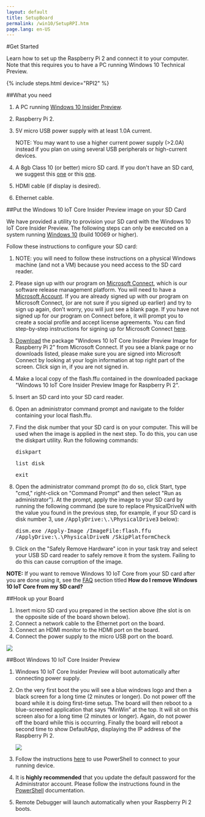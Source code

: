```yaml
---
layout: default
title: SetupBoard
permalink: /win10/SetupRPI.htm
page.lang: en-US
---
```


#Get Started

Learn how to set up the Raspberry Pi 2 and connect it to your computer. Note that this requires you to have a PC running Windows 10 Technical Preview.

{% include steps.html device="RPI2" %}

##What you need

1. A PC running [Windows 10 Insider Preview](http://insider.windows.com).
2. Raspberry Pi 2.
3. 5V micro USB power supply with at least 1.0A current.

   NOTE: You may want to use a higher current power supply (>2.0A) instead if you plan on using several USB peripherals or high-current devices.
4. A 8gb Class 10 (or better) micro SD card.
If you don't have an SD card, we suggest this [one](http://www.amazon.com/gp/product/B00IVPU786) or this [one](href="http://www.amazon.com/SanDisk-Ultra-Micro-SDHC-16GB/dp/9966573445).
5. HDMI cable (if display is desired).
6. Ethernet cable.

##Put the Windows 10 IoT Core Insider Preview image on your SD Card

We have provided a utility to provision your SD card with the Windows 10 IoT Core Insider Preview.  The following steps can only be executed on a system running <a href="https://insider.windows.com">Windows 10</a> (build 10069 or higher).

Follow these instructions to configure your SD card:

1. NOTE: you will need to follow these instructions on a physical Windows machine (and not a VM) because you need access to the SD card reader.
2. Please sign up with our program on [Microsoft Connect](https://connect.microsoft.com/windowsembeddediot/SelfNomination.aspx?ProgramID=8558), which is our software release management platform. You will need to have a [Microsoft Account](http://www.microsoft.com/en-us/account/default.aspx). If you are already signed up with our program on Microsoft Connect, (or are not sure if you signed up earlier) and try to sign up again, don’t worry, you will just see a blank page. If you have not signed up for our program on Connect before, it will prompt you to create a social profile and accept license agreements. You can find step-by-step instructions for signing up for Microsoft Connect [here](http://ms-iot.github.io/content/SigninMSConnect.htm).
3. [Download](http://connect.microsoft.com/windowsembeddedIoT/Downloads/DownloadDetails.aspx?DownloadID=57782) the package "Windows 10 IoT Core Insider Preview Image for Raspberry Pi 2" from Microsoft Connect. If you see a blank page or no downloads listed, please make sure you are signed into Microsoft Connect by looking at your login information at top right part of the screen. Click sign in, if you are not signed in.
4. Make a local copy of the flash.ffu contained in the downloaded package "Windows 10 IoT Core Insider Preview Image for Raspberry Pi 2".
5. Insert an SD card into your SD card reader.
6. Open an administrator command prompt and navigate to the folder containing your local flash.ffu.
7. Find the disk number that your SD card is on your computer.  This will be used when the image is applied in the next step.  To do this, you can use the diskpart utility.  Run the following commands:

   <kbd>diskpart</kbd>

   <kbd>list disk</kbd>

   <kbd>exit</kbd>

8. Open the administrator command prompt (to do so, click Start, type "cmd," right-click on "Command Prompt" and then select "Run as administrator"). At the prompt, apply the image to your SD card by running the following command (be sure to replace PhysicalDriveN with the value you found in the previous step, for example, if your SD card is disk number 3, use <kbd>/ApplyDrive:\\.\PhysicalDrive3</kbd> below):

   <kbd>dism.exe /Apply-Image /ImageFile:<fullpath>flash.ffu /ApplyDrive:\\.\PhysicalDriveN /SkipPlatformCheck</fullpath></kbd>

9. Click on the "Safely Remove Hardware" icon in your task tray and select your USB SD card reader to safely remove it from the system.  Failing to do this can cause corruption of the image.

**NOTE:** If you want to remove Windows 10 IoT Core from your SD card after you are done using it, see the [FAQ]({{site.baseurl}}/Faqs.htm) section titled **How do I remove Windows 10 IoT Core from my SD card?**


##Hook up your Board

1. Insert micro SD card you prepared in the section above (the slot is on the opposite side of the board shown below).
2. Connect a network cable to the Ethernet port on the board.
3. Connect an HDMI monitor to the HDMI port on the board.
4. Connect the power supply to the micro USB port on the board.

<img class="device-images" src="{{site.baseurl}}/images/rpi2.png">


##Boot Windows 10 IoT Core Insider Preview

1. Windows 10 IoT Core Insider Preview will boot automatically after connecting power supply.
2. On the very first boot the you will see a blue windows logo and then a black screen for a long time (2 minutes or longer).  Do not power off the board while it is doing first-time setup.  The board will then reboot to a blue-screened application that says “MinWin” at the top.  It will sit on this screen also for a long time (2 minutes or longer).  Again, do not power off the board while this is occurring.  Finally the board will reboot a second time to show DefaultApp, displaying the IP address of the Raspberry Pi 2.

   <img class="device-images" src="{{site.baseurl}}/images/DefaultAppRpi2.png">

3. Follow the instructions [here]({{site.baseurl}}/win10/samples/PowerShell.htm) to use PowerShell to connect to your running device.
4. It is **highly recommended** that you update the default password for the Administrator account. Please follow the instructions found in the [PowerShell]({{site.baseurl}}/win10/samples/PowerShell.htm) documentation.
5. Remote Debugger will launch automatically when your Raspberry Pi 2 boots.
